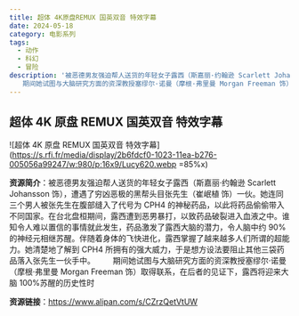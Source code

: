 ```yaml
---
title: 超体 4K原盘REMUX 国英双音 特效字幕
date: 2024-05-18
category: 电影系列
tags:
  - 动作
  - 科幻
  - 冒险
description: '被恶德男友强迫帮人送货的年轻女子露西（斯嘉丽·约翰逊 Scarlett Johansson 饰），遭遇了穷凶恶极的黑帮头目张先生（崔岷植 饰）一伙。她连同三个男人被张先生在腹部缝入了代号为 CPH4 的神秘药品，以此将药品偷偷带入不同国家。在台北盘桓期间，露西遭到恶男暴打，以致药品破裂进入血液之中。谁知令人难以置信的事情就此发生，药品激发了露西大脑的潜力，令人脑中约 90%的神经元相继苏醒。伴随着身体的飞快进化，露西掌握了越来越多人们所谓的超能力。她清楚地了解到 CPH4 所拥有的强大威力，于是想方设法要阻止其他三袋药品落入张先生一伙手中。
　　期间她试图与大脑研究方面的资深教授塞缪尔·诺曼（摩根·弗里曼 Morgan Freeman 饰）取得联系，在后者的见证下，露西将迎来大脑 100%苏醒的历史性时'
---
```


## 超体 4K 原盘 REMUX 国英双音 特效字幕

![超体 4K 原盘 REMUX 国英双音 特效字幕](https://s.rfi.fr/media/display/2b6fdcf0-1023-11ea-b276-005056a99247/w:980/p:16x9/Lucy620.webp =85%x)

**资源简介**：被恶德男友强迫帮人送货的年轻女子露西（斯嘉丽·约翰逊 Scarlett Johansson 饰），遭遇了穷凶恶极的黑帮头目张先生（崔岷植 饰）一伙。她连同三个男人被张先生在腹部缝入了代号为 CPH4 的神秘药品，以此将药品偷偷带入不同国家。在台北盘桓期间，露西遭到恶男暴打，以致药品破裂进入血液之中。谁知令人难以置信的事情就此发生，药品激发了露西大脑的潜力，令人脑中约 90%的神经元相继苏醒。伴随着身体的飞快进化，露西掌握了越来越多人们所谓的超能力。她清楚地了解到 CPH4 所拥有的强大威力，于是想方设法要阻止其他三袋药品落入张先生一伙手中。
　　期间她试图与大脑研究方面的资深教授塞缪尔·诺曼（摩根·弗里曼 Morgan Freeman 饰）取得联系，在后者的见证下，露西将迎来大脑 100%苏醒的历史性时

**资源链接**：https://www.alipan.com/s/CZrzQetVtUW
